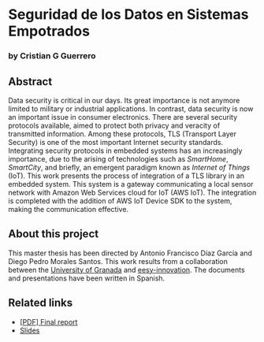 # Seguridad de los Datos en Sistemas Empotrados
### by Cristian G Guerrero
## Abstract
Data security is critical in our days. Its great importance is not anymore limited to military or industrial applications. In contrast, data security is now an important issue in consumer electronics. There are several security protocols available, aimed to protect both privacy and veracity of transmitted information. Among these protocols, TLS (Transport Layer Security) is one of the most important Internet security standards. Integrating security protocols in embedded systems has an increasingly importance, due to the arising of technologies such as _SmartHome_, _SmartCity_, and briefly, an emergent paradigm known as _Internet of Things_ (IoT). This work presents the process of integration of a TLS library in an embedded system. This system is a gateway communicating a local sensor network with Amazon Web Services cloud for IoT (AWS IoT). The integration is completed with the addition of AWS IoT Device SDK to the system, making the communication effective.

## About this project
This master thesis has been directed by Antonio Francisco Díaz García and Diego Pedro Morales Santos. This work results from a collaboration between the [University of Granada](https://www.ugr.es/) and [eesy-innovation](https://www.eesy-innovation.com/). The documents and presentations have been written in Spanish.

## Related links
* [\[PDF\] Final report](https://github.com/guyikcgg/Trabajo-Fin-de-Master/raw/master/memoria/TFM-Cristian-Gonzalez-Guerrero.pdf)
* [Slides](https://guyikcgg.github.io/projects/tfm/index.html)
